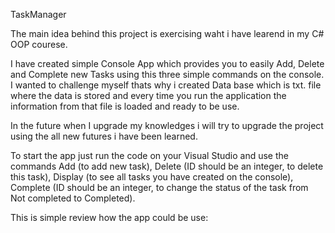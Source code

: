 TaskManager

The main idea behind this project is exercising waht i have learend in my C# OOP courese.

I have created simple Console App which provides you to easily Add, Delete and Complete new Tasks using this three simple commands on the console.
I wanted to challenge myself thats why i created Data base which is txt. file where the data is stored and every time you run the application the information from that file is loaded and ready to be use.

In the future when I upgrade my knowledges i will try to upgrade the project using the all new futures i have been learned.

To start the app just run the code on your Visual Studio and use the commands Add (to add new task), Delete (ID should be an integer, to delete this task), Display (to see all tasks you have created on the console), Complete (ID should be an integer, to change the status of the task from Not completed to Completed). 

This is simple review how the app could be use:
